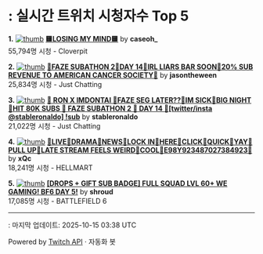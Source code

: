 # : 실시간 트위치 시청자수 Top 5

**1.** [![thumb](https://static-cdn.jtvnw.net/previews-ttv/live_user_caseoh_-320x180.jpg)](https://twitch.tv/caseoh_)
**[🟨LOSING MY MIND🟨](https://twitch.tv/caseoh_)** by **caseoh_**<br>55,794명 시청  - Cloverpit

**2.** [![thumb](https://static-cdn.jtvnw.net/previews-ttv/live_user_jasontheween-320x180.jpg)](https://twitch.tv/jasontheween)
**[🔴FAZE SUBATHON 2🔴DAY 14🔴IRL LIARS BAR SOON🔴20% SUB REVENUE TO AMERICAN CANCER SOCIETY🔴](https://twitch.tv/jasontheween)** by **jasontheween**<br>25,834명 시청  - Just Chatting

**3.** [![thumb](https://static-cdn.jtvnw.net/previews-ttv/live_user_stableronaldo-320x180.jpg)](https://twitch.tv/stableronaldo)
**[📢 RON X IMDONTAI 📢FAZE SEG LATER??📢IM SICK📢BIG NIGHT 📢HIT 80K SUBS 📢 FAZE SUBATHON 2 📢 DAY 14 📢[twitter/insta @stableronaldo] !sub](https://twitch.tv/stableronaldo)** by **stableronaldo**<br>21,022명 시청  - Just Chatting

**4.** [![thumb](https://static-cdn.jtvnw.net/previews-ttv/live_user_xqc-320x180.jpg)](https://twitch.tv/xQc)
**[🔦LIVE🔦DRAMA🔦NEWS🔦LOCK IN🔦HERE🔦CLICK🔦QUICK🔦YAY🔦PULL UP🔦LATE STREAM FEELS WEIRD🔦COOL🔦E98Y923487027384923🔦](https://twitch.tv/xQc)** by **xQc**<br>18,241명 시청  - HELLMART

**5.** [![thumb](https://static-cdn.jtvnw.net/previews-ttv/live_user_shroud-320x180.jpg)](https://twitch.tv/shroud)
**[[DROPS + GIFT SUB BADGE] FULL SQUAD LVL 60+ WE GAMING! BF6 DAY 5!](https://twitch.tv/shroud)** by **shroud**<br>17,085명 시청  - BATTLEFIELD 6


---
: 마지막 업데이트: 2025-10-15 03:38 UTC

Powered by [Twitch API](https://dev.twitch.tv/docs/api/reference) · 자동화 봇